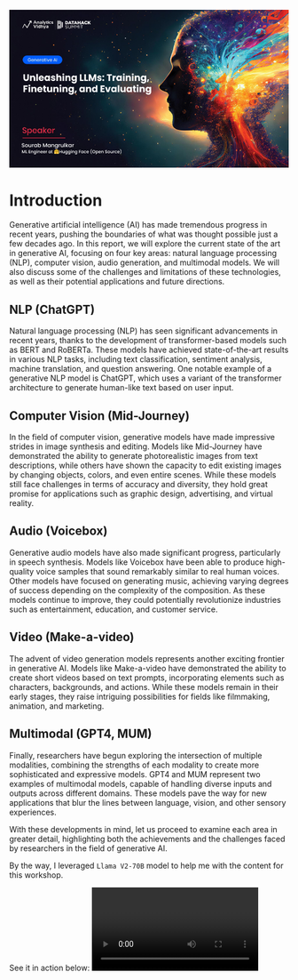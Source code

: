![LLM Workshop](../assets/banner.png)

# Introduction

Generative artificial intelligence (AI) has made tremendous progress in recent years, pushing the boundaries of what was thought possible just a few decades ago. In this report, we will explore the current state of the art in generative AI, focusing on four key areas: natural language processing (NLP), computer vision, audio generation, and multimodal models. We will also discuss some of the challenges and limitations of these technologies, as well as their potential applications and future directions.

## NLP (ChatGPT)

Natural language processing (NLP) has seen significant advancements in recent years, thanks to the development of transformer-based models such as BERT and RoBERTa. These models have achieved state-of-the-art results in various NLP tasks, including text classification, sentiment analysis, machine translation, and question answering. One notable example of a generative NLP model is ChatGPT, which uses a variant of the transformer architecture to generate human-like text based on user input.

## Computer Vision (Mid-Journey)

In the field of computer vision, generative models have made impressive strides in image synthesis and editing. Models like Mid-Journey have demonstrated the ability to generate photorealistic images from text descriptions, while others have shown the capacity to edit existing images by changing objects, colors, and even entire scenes. While these models still face challenges in terms of accuracy and diversity, they hold great promise for applications such as graphic design, advertising, and virtual reality.

## Audio (Voicebox)

Generative audio models have also made significant progress, particularly in speech synthesis. Models like Voicebox have been able to produce high-quality voice samples that sound remarkably similar to real human voices. Other models have focused on generating music, achieving varying degrees of success depending on the complexity of the composition. As these models continue to improve, they could potentially revolutionize industries such as entertainment, education, and customer service.

## Video (Make-a-video)

The advent of video generation models represents another exciting frontier in generative AI. Models like Make-a-video have demonstrated the ability to create short videos based on text prompts, incorporating elements such as characters, backgrounds, and actions. While these models remain in their early stages, they raise intriguing possibilities for fields like filmmaking, animation, and marketing.

## Multimodal (GPT4, MUM)

Finally, researchers have begun exploring the intersection of multiple modalities, combining the strengths of each modality to create more sophisticated and expressive models. GPT4 and MUM represent two examples of multimodal models, capable of handling diverse inputs and outputs across different domains. These models pave the way for new applications that blur the lines between language, vision, and other sensory experiences.

With these developments in mind, let us proceed to examine each area in greater detail, highlighting both the achievements and the challenges faced by researchers in the field of generative AI.

By the way, I leveraged `Llama V2-70B` model to help me with the content for this workshop.

See it in action below:
![hf.co/chat](../assets/llm_in_action.mov)